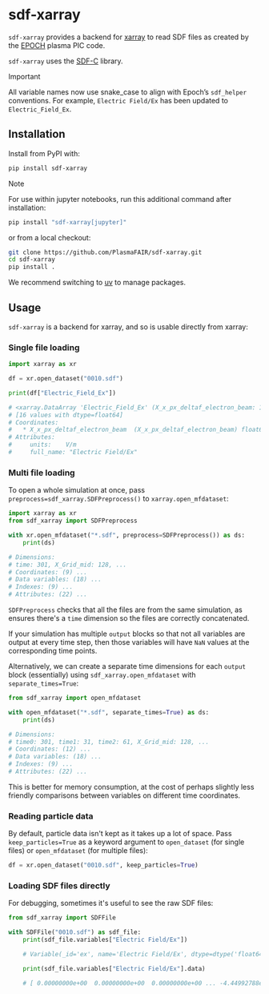 # sdf-xarray

`sdf-xarray` provides a backend for [xarray](https://xarray.dev) to
read SDF files as created by the [EPOCH](https://epochpic.github.io)
plasma PIC code.

`sdf-xarray` uses the [SDF-C](https://github.com/Warwick-Plasma/SDF_C) library.

> [!IMPORTANT]
> All variable names now use snake_case to align with Epoch’s `sdf_helper`
> conventions. For example, `Electric Field/Ex` has been updated to
> `Electric_Field_Ex`.

## Installation

Install from PyPI with:

```bash
pip install sdf-xarray
```

> [!NOTE]
> For use within jupyter notebooks, run this additional command after installation:
>
> ```bash
> pip install "sdf-xarray[jupyter]"
> ```

or from a local checkout:

```bash
git clone https://github.com/PlasmaFAIR/sdf-xarray.git
cd sdf-xarray
pip install .
```

We recommend switching to [uv](https://docs.astral.sh/uv/) to manage packages.

## Usage

`sdf-xarray` is a backend for xarray, and so is usable directly from
xarray:

### Single file loading

```python
import xarray as xr

df = xr.open_dataset("0010.sdf")

print(df["Electric_Field_Ex"])

# <xarray.DataArray 'Electric_Field_Ex' (X_x_px_deltaf_electron_beam: 16)> Size: 128B
# [16 values with dtype=float64]
# Coordinates:
#   * X_x_px_deltaf_electron_beam  (X_x_px_deltaf_electron_beam) float64 128B 1...
# Attributes:
#     units:    V/m
#     full_name: "Electric Field/Ex"
```

### Multi file loading

To open a whole simulation at once, pass `preprocess=sdf_xarray.SDFPreprocess()`
to `xarray.open_mfdataset`:

```python
import xarray as xr
from sdf_xarray import SDFPreprocess

with xr.open_mfdataset("*.sdf", preprocess=SDFPreprocess()) as ds:
    print(ds)

# Dimensions:
# time: 301, X_Grid_mid: 128, ...
# Coordinates: (9) ...
# Data variables: (18) ...
# Indexes: (9) ...
# Attributes: (22) ...
```

`SDFPreprocess` checks that all the files are from the same simulation, as
ensures there's a `time` dimension so the files are correctly concatenated.

If your simulation has multiple `output` blocks so that not all variables are
output at every time step, then those variables will have `NaN` values at the
corresponding time points.

Alternatively, we can create a separate time dimensions for each `output` block
(essentially) using `sdf_xarray.open_mfdataset` with `separate_times=True`:

```python
from sdf_xarray import open_mfdataset

with open_mfdataset("*.sdf", separate_times=True) as ds:
    print(ds)

# Dimensions:
# time0: 301, time1: 31, time2: 61, X_Grid_mid: 128, ...
# Coordinates: (12) ...
# Data variables: (18) ...
# Indexes: (9) ...
# Attributes: (22) ...
```

This is better for memory consumption, at the cost of perhaps slightly less
friendly comparisons between variables on different time coordinates.

### Reading particle data

By default, particle data isn't kept as it takes up a lot of space. Pass
`keep_particles=True` as a keyword argument to `open_dataset` (for single files)
or `open_mfdataset` (for multiple files):

```python
df = xr.open_dataset("0010.sdf", keep_particles=True)
```

### Loading SDF files directly

For debugging, sometimes it's useful to see the raw SDF files:

```python
from sdf_xarray import SDFFile

with SDFFile("0010.sdf") as sdf_file:
    print(sdf_file.variables["Electric Field/Ex"])

    # Variable(_id='ex', name='Electric Field/Ex', dtype=dtype('float64'), ...

    print(sdf_file.variables["Electric Field/Ex"].data)

    # [ 0.00000000e+00  0.00000000e+00  0.00000000e+00 ... -4.44992788e+12  1.91704994e+13  0.00000000e+00]
```
